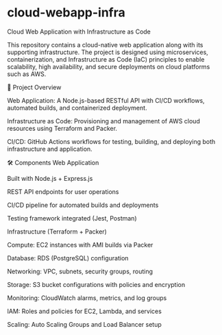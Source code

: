 # cloud-webapp-infra

Cloud Web Application with Infrastructure as Code

This repository contains a cloud-native web application along with its supporting infrastructure. The project is designed using microservices, containerization, and Infrastructure as Code (IaC) principles to enable scalability, high availability, and secure deployments on cloud platforms such as AWS.

🚀 Project Overview

Web Application: A Node.js-based RESTful API with CI/CD workflows, automated builds, and containerized deployment.

Infrastructure as Code: Provisioning and management of AWS cloud resources using Terraform and Packer.

CI/CD: GitHub Actions workflows for testing, building, and deploying both infrastructure and application.


🛠️ Components
Web Application

Built with Node.js + Express.js

REST API endpoints for user operations

CI/CD pipeline for automated builds and deployments

Testing framework integrated (Jest, Postman)

Infrastructure (Terraform + Packer)

Compute: EC2 instances with AMI builds via Packer

Database: RDS (PostgreSQL) configuration

Networking: VPC, subnets, security groups, routing

Storage: S3 bucket configurations with policies and encryption

Monitoring: CloudWatch alarms, metrics, and log groups

IAM: Roles and policies for EC2, Lambda, and services

Scaling: Auto Scaling Groups and Load Balancer setup
